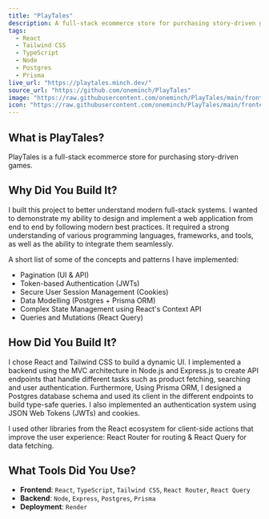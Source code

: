 ```yaml
---
title: "PlayTales"
description: A full-stack ecommerce store for purchasing story-driven games
tags:
  - React
  - Tailwind CSS
  - TypeScript
  - Node
  - Postgres
  - Prisma
live_url: "https://playtales.minch.dev/"
source_url: "https://github.com/oneminch/PlayTales"
image: "https://raw.githubusercontent.com/oneminch/PlayTales/main/frontend/public/screenshot.png"
icon: "https://raw.githubusercontent.com/oneminch/PlayTales/main/frontend/public/logo.svg"
---
```


## What is PlayTales?

PlayTales is a full-stack ecommerce store for purchasing story-driven games.

## Why Did You Build It?

I built this project to better understand modern full-stack systems. I wanted to demonstrate my ability to design and implement a web application from end to end by following modern best practices. It required a strong understanding of various programming languages, frameworks, and tools, as well as the ability to integrate them seamlessly.

A short list of some of the concepts and patterns I have implemented:

- Pagination (UI & API)
- Token-based Authentication (JWTs)
- Secure User Session Management (Cookies)
- Data Modelling (Postgres + Prisma ORM)
- Complex State Management using React's Context API
- Queries and Mutations (React Query)

## How Did You Build It?

I chose React and Tailwind CSS to build a dynamic UI. I implemented a backend using the MVC architecture in Node.js and Express.js to create API endpoints that handle different tasks such as product fetching, searching and user authentication. Furthermore, Using Prisma ORM, I designed a Postgres database schema and used its client in the different endpoints to build type-safe queries. I also implemented an authentication system using JSON Web Tokens (JWTs) and cookies.

I used other libraries from the React ecosystem for client-side actions that improve the user experience: React Router for routing & React Query for data fetching.

## What Tools Did You Use?

- **Frontend**: `React`, `TypeScript`, `Tailwind CSS`, `React Router`, `React Query`
- **Backend**: `Node`, `Express`, `Postgres`, `Prisma`
- **Deployment**: `Render`
